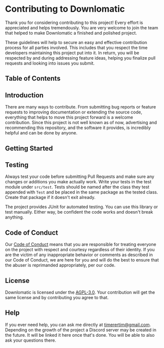 # Contributing to Downlomatic

Thank you for considering contributing to this project! Every effort is appreciated and helps tremendously. You are very
welcome to join the team that helped to make Downlomatic a finished and polished project.

These guidelines will help to secure an easy and effective contribution process for all parties involved. This includes
that you respect the time developers maintaining this project put into it. In return, you will be respected by and
during addressing feature ideas, helping you finalize pull requests and looking into issues you submit.

## Table of Contents

## Introduction

There are many ways to contribute. From submitting bug reports or feature requests to improving documentation or
extending the source code, everything that helps to move this project forward is a welcome contribution. Since this
project is not well known as of now, advertising and recommending this repository, and the software it provides, is
incredibly helpful and can be done by anyone.

## Getting Started

## Testing

Always test your code before submitting Pull Requests and make sure any changes or additions you make actually work.
Write your tests in the test module under `src/test`. Tests should be named after the class they test appended
with `Test`
and be placed in the same package as the tested class. Create that package if it doesn't exit already.

The project provides JUnit for automated testing. You can use this library or test manually. Either way, be confident
the code works and doesn't break anything.

## Code of Conduct

Our [Code of Conduct](CODE_OF_CONDUCT.md) means that you are responsible for treating everyone on the project with
respect and courtesy regardless of their identity. If you are the victim of any inappropriate behavior or comments as
described in our Code of Conduct, we are here for you and will do the best to ensure that the abuser is reprimanded
appropriately, per our code.

## License

Downlomatic is licensed under the [AGPL-3.0](LICENSE). Your contribution will get the same license and by contributing
you agree to that.

## Help

If you ever need help, you can ask me directly at <timerertim@gmail.com>. Depending on the growth of the project a
Discord server may be created in the future. It will be linked it here once that's done. You will be able to also ask
your questions there.